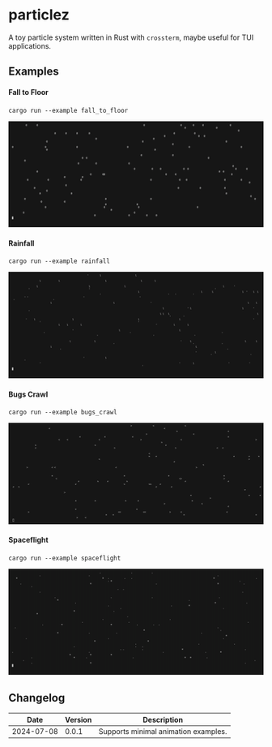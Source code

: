 # particlez

A toy particle system written in Rust with `crossterm`, maybe useful for TUI applications.

## Examples

#### Fall to Floor

```
cargo run --example fall_to_floor
```

![Fall to Floor](docs/fall_to_floor.gif)

#### Rainfall

```
cargo run --example rainfall
```

![Rainfall](docs/rainfall.gif)

#### Bugs Crawl

```
cargo run --example bugs_crawl
```

![Bugs Crawl](docs/bugs_crawl.gif)

#### Spaceflight

```
cargo run --example spaceflight
```

![Spaceflight](docs/spaceflight.gif)

## Changelog

| Date       | Version | Description                          |
| ---------- | ------- | ------------------------------------ |
| 2024-07-08 | 0.0.1   | Supports minimal animation examples. |
